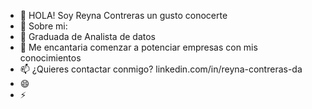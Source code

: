 - 👋 HOLA! Soy Reyna Contreras un gusto conocerte
- 👀 Sobre mi: 
- 🌱 Graduada de Analista de datos 
- 💞️ Me encantaria comenzar a potenciar empresas con mis conocimientos  
- 📫 ¿Quieres contactar conmigo? linkedin.com/in/reyna-contreras-da
- 😄 
- ⚡ 

<!---
reynacon-git/reynacon-git is a ✨ special ✨ repository because its `README.md` (this file) appears on your GitHub profile.
You can click the Preview link to take a look at your changes.
--->
